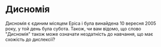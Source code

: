 # Дисномія

Дисномія є єдиним місяцем Еріса і була винайдена 10 вересня 2005 року, у той
день була субота. Також, чи вам відомо, що слово "Дисномія" також може означати
нездатність до навчання, що має схожість до дислексії?
